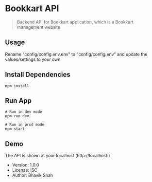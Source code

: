 # Bookkart API

> Backend API for Bookkart application, which is a Bookkart management website

## Usage

Rename "config/config.env.env" to "config/config.env" and update the values/settings to your own

## Install Dependencies

```
npm install
```

## Run App

```
# Run in dev mode
npm run dev

# Run in prod mode
npm start
```

## Demo

The API is shown at your localhost (http://localhost:<port>)

- Version: 1.0.0
- License: ISC
- Author: Bhavik Shah
